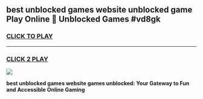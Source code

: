 
## best unblocked games website unblocked game Play Online 👋 Unblocked Games #vd8gk
<h3>
<a href="https://premium.freeplayer.one?title=best_unblocked_games_website&ref=21F">CLICK TO PLAY</a></h3>
<hr>

<h3>
<a href="https://premium.freeplayer.one?title=best_unblocked_games_website&ref=21F">CLICK 2 PLAY</a>
  
</h3>

<a href="https://premium.freeplayer.one?title=best_unblocked_games_website&ref=21F/"><img src="https://clearcache.store/games.png"></a>


**best unblocked games website games unblocked: Your Gateway to Fun and Accessible Online Gaming**
